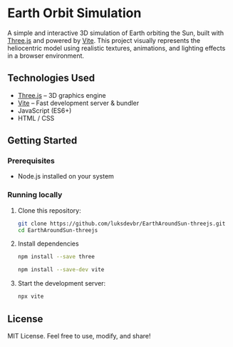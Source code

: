 # Earth Orbit Simulation

A simple and interactive 3D simulation of Earth orbiting the Sun, built with [Three.js](https://threejs.org/) and powered by [Vite](https://vitejs.dev/). This project visually represents the heliocentric model using realistic textures, animations, and lighting effects in a browser environment.

## Technologies Used

- [Three.js](https://threejs.org/) – 3D graphics engine
- [Vite](https://vitejs.dev/) – Fast development server & bundler
- JavaScript (ES6+)
- HTML / CSS

## Getting Started

### Prerequisites

- Node.js installed on your system

### Running locally

1. Clone this repository:

   ```bash
   git clone https://github.com/luksdevbr/EarthAroundSun-threejs.git
   cd EarthAroundSun-threejs
   ```
2. Install dependencies
    
    ```bash
    npm install --save three  

    npm install --save-dev vite
    ```
3. Start the development server:
    
    ```bash
    npx vite
    ```
## License

MIT License. Feel free to use, modify, and share!

